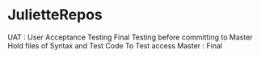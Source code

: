 # JulietteRepos
UAT : User Acceptance Testing
      Final Testing before committing to Master
      Hold files of Syntax and Test Code
      To Test access
Master : Final 
